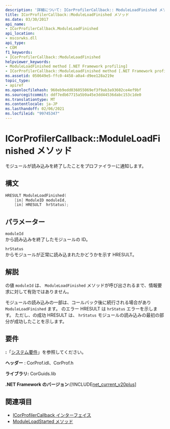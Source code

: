 ```yaml
---
description: '詳細について: ICorProfilerCallback:: ModuleLoadFinished メソッド'
title: ICorProfilerCallback::ModuleLoadFinished メソッド
ms.date: 03/30/2017
api_name:
- ICorProfilerCallback.ModuleLoadFinished
api_location:
- mscorwks.dll
api_type:
- COM
f1_keywords:
- ICorProfilerCallback::ModuleLoadFinished
helpviewer_keywords:
- ModuleLoadFinished method [.NET Framework profiling]
- ICorProfilerCallback::ModuleLoadFinished method [.NET Framework profiling]
ms.assetid: 050649e5-ffc0-4458-a0a4-d9ee128a219e
topic_type:
- apiref
ms.openlocfilehash: 960eb9edd036055069ef3f9ab3a93602ce4ef9bf
ms.sourcegitcommit: ddf7edb67715a5b9a45e3dd44536dabc153c1de0
ms.translationtype: MT
ms.contentlocale: ja-JP
ms.lasthandoff: 02/06/2021
ms.locfileid: "99745347"
---
```

# <a name="icorprofilercallbackmoduleloadfinished-method"></a>ICorProfilerCallback::ModuleLoadFinished メソッド

モジュールが読み込みを終了したことをプロファイラーに通知します。  
  
## <a name="syntax"></a>構文  
  
```cpp  
HRESULT ModuleLoadFinished(  
    [in] ModuleID moduleId,  
    [in] HRESULT  hrStatus);  
```  
  
## <a name="parameters"></a>パラメーター  

 `moduleId`  
 から読み込みを終了したモジュールの ID。  
  
 `hrStatus`  
 からモジュールが正常に読み込まれたかどうかを示す HRESULT。  
  
## <a name="remarks"></a>解説  

 の値 `moduleId` は、 `ModuleLoadFinished` メソッドが呼び出されるまで、情報要求に対して有効ではありません。  
  
 モジュールの読み込みの一部は、コールバック後に続行される場合があり `ModuleLoadFinished` ます。 のエラー HRESULT は `hrStatus` エラーを示します。 ただし、の成功 HRESULT は、 `hrStatus` モジュールの読み込みの最初の部分が成功したことを示します。  
  
## <a name="requirements"></a>要件  

 **:**「[システム要件](../../get-started/system-requirements.md)」を参照してください。  
  
 **ヘッダー** : CorProf.idl、CorProf.h  
  
 **ライブラリ:** CorGuids.lib  
  
 **.NET Framework のバージョン:**[!INCLUDE[net_current_v20plus](../../../../includes/net-current-v20plus-md.md)]  
  
## <a name="see-also"></a>関連項目

- [ICorProfilerCallback インターフェイス](icorprofilercallback-interface.md)
- [ModuleLoadStarted メソッド](icorprofilercallback-moduleloadstarted-method.md)
